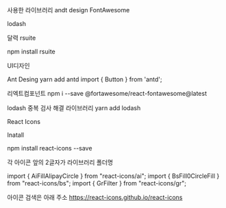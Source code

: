 사용한 라이브러리
andt design
FontAwesome

lodash

달력
rsuite

npm install rsuite

UI디자인

Ant Desing
yarn add antd
import { Button } from 'antd';

<!-- 아이콘
FontAwesome

svg 추가
방법1.
npm i --save @fortawesome/fontawesome-svg-core
방법2.
yarn add @fortawesome/fontawesome-svg-core

# Free icons styles

npm i --save @fortawesome/free-solid-svg-icons
npm i --save @fortawesome/free-regular-svg-icons

# Free icons styles

yarn add @fortawesome/free-solid-svg-icons
yarn add @fortawesome/free-regular-svg-icons -->

리엑트컴포넌트
npm i --save @fortawesome/react-fontawesome@latest

lodash
중복 검사 해결 라이브러리
yarn add lodash

React Icons

Inatall

npm install react-icons --save

각 아이콘 앞의 2글자가 라이브러리 폴더명

import { AiFillAlipayCircle } from "react-icons/ai";
import { BsFill0CircleFill } from "react-icons/bs";
import { GrFilter } from "react-icons/gr";

아이콘 검색은 아래 주소
https://react-icons.github.io/react-icons
